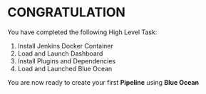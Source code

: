 # CONGRATULATION 
You have completed the following High Level Task: 
1. Install Jenkins Docker Container
2. Load and Launch Dashboard
3. Install Plugins and Dependencies
4. Load and Launched Blue Ocean

You are now ready to create your first **Pipeline** using **Blue Ocean**